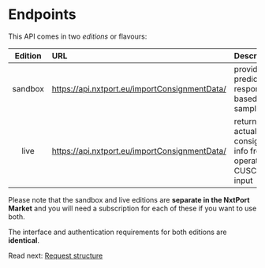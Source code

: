 # Endpoints

This API comes in two *editions* or flavours:


| Edition | URL | Description |
| :---: | :--- | :--- |
| sandbox | https://api.nxtport.eu/importConsignmentData/ | provides predictable responses based on sample data |
| live | https://api.nxtport.eu/importConsignmentData/ | returns actual consignment info from operational CUSCAR input |
 
Please note that the sandbox and live editions are **separate in the NxtPort Market** and you will need a subscription for each of these if you want to use both.
  
The interface and authentication requirements for both editions are **identical**.


Read next: [Request structure](./requests.md)